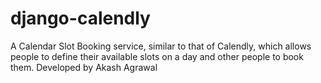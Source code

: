 # django-calendly
A Calendar Slot Booking service, similar to that of Calendly, which allows people to define their available slots on a day and other people to book them.
Developed by Akash Agrawal
